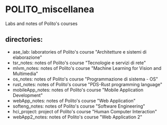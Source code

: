 # POLITO_miscellanea
Labs and notes of Polito's courses

## directories:
- ase_lab: laboratories of Polito's course "Architetture e sistemi di elaborazione"
- tsr_notes: notes of Polito's course "Tecnologie e servizi di rete"
- mlvm_notes: notes of Polito's course "Machine Learning for Vision and Multimedia"
- os_notes: notes of Polito's course "Programmazione di sistema - OS"
- rust_notes: notes of Polito's course "PDS-Rust programming language"
- mobileApp_notes: notes of Polito's course "Mobile Application Development"
- webApp_notes: notes of Polito's course "Web Application"
- softeng_notes: notes of Polito's course "Software Engineering"
- hci_project: project of Polito's course "Human Computer Interaction"
- webApp2_notes: notes of Polito's course "Web Application 2"

